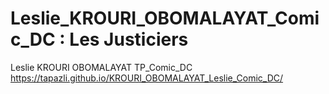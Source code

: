 # Leslie_KROURI_OBOMALAYAT_Comic_DC : Les Justiciers
Leslie KROURI OBOMALAYAT TP_Comic_DC
https://tapazli.github.io/KROURI_OBOMALAYAT_Leslie_Comic_DC/
